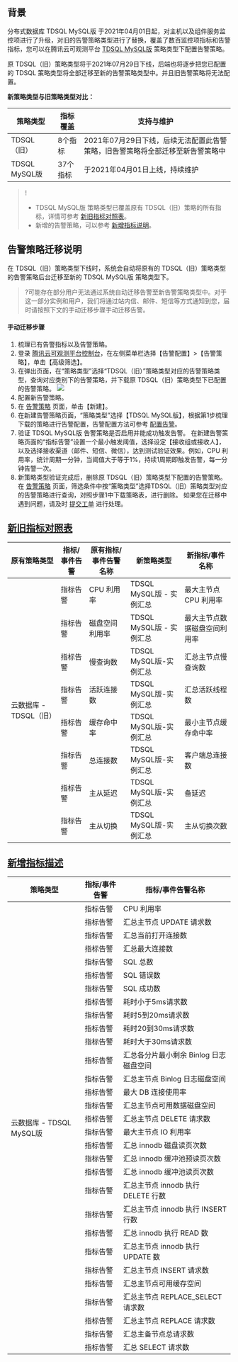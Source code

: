 ## 背景
分布式数据库 TDSQL MySQL版 于2021年04月01日起，对主机以及组件服务监控项进行了升级，对旧的告警策略类型进行了替换，覆盖了数百监控项指标和告警指标，您可以在腾讯云可观测平台 [TDSQL MySQL版](https://cloud.tencent.com/document/product/248/54401) 策略类型下配置告警策略。

原 TDSQL（旧）策略类型将于2021年07月29日下线，后端也将逐步把您已配置的 TDSQL 策略类型将全部迁移至新的告警策略类型中。并且旧告警策略将无法配置。

**新策略类型与旧策略类型对比：**

| 策略类型      | 指标覆盖                                       | 支持与维护                              |
| ------------- | ------------------------------------- | ----------------------- |
| TDSQL（旧）           | 8个指标   | 2021年07月29日下线，后续无法配置此告警策略，旧告警策略将全部迁移至新告警策略中 |
| TDSQL MySQL版    |37个指标           | 于2021年04月01日上线，持续维护         |

>!
>- TDSQL MySQL版 策略类型已覆盖原有 TDSQL（旧）策略的所有指标，详情可参考 [新旧指标对照表](#jump)。
> - 新增的告警策略，可以参考 [新增指标说明](#jump2)。

## 告警策略迁移说明
在 TDSQL（旧）策略类型下线时，系统会自动将原有的 TDSQL（旧）策略类型的告警策略后台迁移至新的 TDSQL MySQL版 策略类型下。
>?可能存在部分用户无法通过系统自动迁移告警至新告警策略类型中。对于这一部分实例和用户，我们将通过站内信、邮件、短信等方式通知到您，届时请按照下文的手动迁移步骤手动迁移告警。

#### 手动迁移步骤
1. 梳理已有告警指标以及告警策略。
  1. 登录 [腾讯云可观测平台控制台](https://console.cloud.tencent.com/monitor/alarm2/policy)，在左侧菜单栏选择【告警配置】>【告警策略】，单击【高级筛选】。
  2. 在弹出页面，在“策略类型”选择“TDSQL（旧）”策略类型对应的告警策略类型，查询对应类别下的告警策略，并下载原 TDSQL（旧）策略类型下已配置的告警策略。
![](https://main.qcloudimg.com/raw/915aa69f6ef27fe2fda9bb289f1ff40d.png)
2. 配置新告警策略。
  1. 在 [告警策略](https://console.cloud.tencent.com/monitor/alarm2/policy) 页面，单击【新建】。
  2. 在新建告警策略页面，“策略类型”选择【TDSQL MySQL版】，根据第1步梳理下载的策略进行告警配置，告警配置方法可参考 [配置告警](https://cloud.tencent.com/document/product/248/50398)。
3. 验证 TDSQL MySQL版 告警策略是否启用并能成功触发告警。
在新建告警策略页面的“指标告警”设置一个最小触发阈值，选择设定【接收组或接收人】，以及选择接收渠道（邮件、短信、微信），达到测试验证效果。例如，CPU 利用率，统计周期一分钟，当阈值大于等于1%，持续1周期即触发告警，每一分钟告警一次。
4. 新策略类型验证完成后，删除原 TDSQL（旧）策略类型下配置的告警策略。
在 [告警策略](https://console.cloud.tencent.com/monitor/alarm2/policy) 页面，筛选条件中按“策略类型”选择TDSQL（旧）策略类型对应的告警策略进行查询，对照步骤1中下载策略表，进行删除。
如果您在迁移中遇到问题，请及时 [提交工单](https://console.cloud.tencent.com/workorder/category) 进行处理。

## [新旧指标对照表](id:jump)
<table>
<thead><tr><th><strong>原有策略类型</strong></th><th><strong>指标/事件告警</strong></th><th><strong>原有指标/事件告警名称</strong></th><th><strong>新策略类型</strong></th><th><strong>新指标/事件名称</strong></th></tr></thead>
<tbody><tr>
<td rowspan="14">云数据库 - TDSQL（旧）</td>
<td>指标告警</td><td>CPU 利用率</td>
<td>TDSQL MySQL版 - 实例汇总</td><td>最大主节点 CPU 利用率</td></tr>
<tr>
<td>指标告警</td><td>磁盘空间利用率</td>
<td>TDSQL MySQL版 - 实例汇总</td><td>最大主节点数据磁盘空间利用率</td></tr>
<tr>
<td>指标告警</td><td>慢查询数</td>
<td>TDSQL MySQL版-实例汇总</td><td>汇总主节点慢查询数</td></tr>
<tr>
<td>指标告警</td><td>活跃连接数</td>
<td>TDSQL MySQL版-实例汇总</td><td>汇总活跃线程数</td></tr>
<tr>
<td>指标告警</td><td>缓存命中率</td>
<td>TDSQL MySQL版-实例汇总</td><td>最小主节点缓存命中率</td></tr>
<tr>
<td>指标告警</td><td>总连接数</td>
<td>TDSQL MySQL版-实例汇总</td><td>客户端总连接数</td></tr>
<tr>
<td>指标告警</td><td>主从延迟</td>
<td>TDSQL MySQL版-实例汇总</td><td>备延迟</td></tr>
<tr>
<td>指标告警</td><td>主从切换</td>
<td>TDSQL MySQL版-实例汇总</td><td>主从切换次数</td></tr>
</tbody></table>

## [新增指标描述](id:jump2)
<table>
<thead><tr><th><strong>策略类型</strong></th><th><strong>指标/事件告警</strong></th><th><strong>指标/事件告警名称</strong></th></tr></thead>
<tbody><tr>
<td rowspan="30">云数据库 - TDSQL MySQL版</td>
<td>指标告警</td><td>CPU 利用率</td></tr>
<tr>
<td>指标告警</td><td>汇总主节点 UPDATE 请求数</td></tr>
<tr>
<td>指标告警</td><td>汇总当前打开连接数</td></tr>
<tr>
<td>指标告警</td><td>汇总最大连接数</td></tr>
<tr>
<td>指标告警</td><td>SQL 总数</td></tr>
<tr>
<td>指标告警</td><td>SQL 错误数</td></tr>
<tr>
<td>指标告警</td><td>SQL 成功数</td></tr>
<tr>
<td>指标告警</td><td>耗时小于5ms请求数</td></tr>
<tr>
<td>指标告警</td><td>耗时5到20ms请求数</td></tr>
<tr>
<td>指标告警</td><td>耗时20到30ms请求数</td></tr>
<tr>
<td>指标告警</td><td>耗时大于30ms请求数</td></tr>
<tr>
<td>指标告警</td><td>汇总各分片最小剩余 Binlog 日志磁盘空间</td></tr>
<tr>
<td>指标告警</td><td>汇总主节点 Binlog 日志磁盘空间</td></tr>
<tr>
<td>指标告警</td><td>最大 DB 连接使用率</td></tr>
<tr>
<td>指标告警</td><td>汇总主节点可用数据磁盘空间</td></tr>
<tr>
<td>指标告警</td><td>汇总主节点 DELETE 请求数</td></tr>
<tr>
<td>指标告警</td><td>最大主节点 IO 利用率</td></tr>
<tr>
<td>指标告警</td><td>汇总 innodb 磁盘读页次数</td></tr>
<tr>
<td>指标告警</td><td>汇总 innodb 缓冲池预读页次数</td></tr>
<tr>
<td>指标告警</td><td>汇总 innodb 缓冲池读页次数</td></tr>
<tr>
<td>指标告警</td><td>汇总主节点 innodb 执行 DELETE 行数</td></tr>
<tr>
<td>指标告警</td><td>汇总主节点 innodb 执行 INSERT 行数</td></tr>
<tr>
<td>指标告警</td><td>汇总 innodb 执行 READ 数</td></tr>
<tr>
<td>指标告警</td><td>汇总主节点 innodb 执行 UPDATE 数</td></tr>
<tr>
<td>指标告警</td><td>汇总主节点 INSERT 请求数</td></tr>
<tr>
<td>指标告警</td><td>汇总主节点可用缓存空间</td></tr>
<tr>
<td>指标告警</td><td>汇总主节点 REPLACE_SELECT 请求数</td></tr>
<tr>
<td>指标告警</td><td>汇总主节点 REPLACE 请求数</td></tr>
<tr>
<td>指标告警</td><td>汇总主备节点总请求数</td></tr>
<tr>
<td>指标告警</td><td>汇总 SELECT 请求数</td></tr>
</tbody></table>

